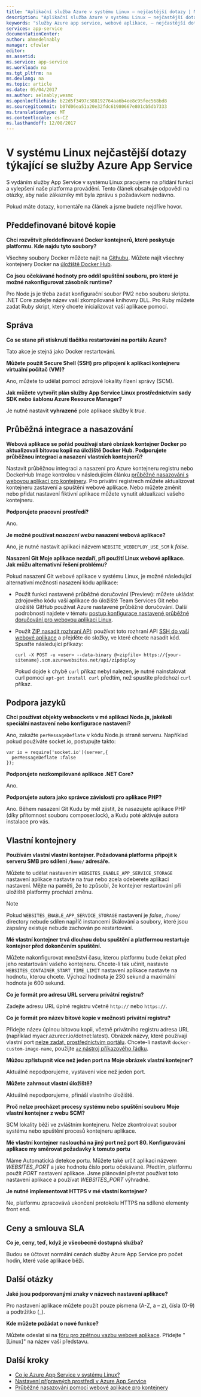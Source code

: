 ```yaml
---
title: "Aplikační služba Azure v systému Linux – nejčastější dotazy | Microsoft Docs"
description: "Aplikační služba Azure v systému Linux – nejčastější dotazy."
keywords: "služby Azure app service, webové aplikace, – nejčastější dotazy, linux, operačních systémů"
services: app-service
documentationCenter: 
author: ahmedelnably
manager: cfowler
editor: 
ms.assetid: 
ms.service: app-service
ms.workload: na
ms.tgt_pltfrm: na
ms.devlang: na
ms.topic: article
ms.date: 05/04/2017
ms.author: aelnably;wesmc
ms.openlocfilehash: b22d5f3497c388192764aa6b4ee8c95fec568bd8
ms.sourcegitcommit: b07d06ea51a20e32fdc61980667e801cb5db7333
ms.translationtype: MT
ms.contentlocale: cs-CZ
ms.lasthandoff: 12/08/2017
---
```

# <a name="azure-app-service-on-linux-faq"></a>V systému Linux nejčastější dotazy týkající se služby Azure App Service

S vydáním služby App Service v systému Linux pracujeme na přidání funkcí a vylepšení naše platforma provádění. Tento článek obsahuje odpovědi na otázky, aby naše zákazníky mít byla zprávu s požadavkem nedávno.

Pokud máte dotazy, komentáře na článek a jsme budete nejdříve hovor.

## <a name="built-in-images"></a>Předdefinované bitové kopie

**Chci rozvětvit předdefinované Docker kontejnerů, které poskytuje platformu. Kde najdu tyto soubory?**

Všechny soubory Docker můžete najít na [Githubu](https://github.com/azure-app-service). Můžete najít všechny kontejnery Docker na [úložiště Docker Hub](https://hub.docker.com/u/appsvc/).

**Co jsou očekávané hodnoty pro oddíl spuštění souboru, pro které je možné nakonfigurovat zásobník runtime?**

Pro Node.js je třeba zadat konfigurační soubor PM2 nebo souboru skriptu. .NET Core zadejte název vaší zkompilované knihovny DLL. Pro Ruby můžete zadat Ruby skript, který chcete inicializovat vaší aplikace pomocí.

## <a name="management"></a>Správa

**Co se stane při stisknutí tlačítka restartování na portálu Azure?**

Tato akce je stejná jako Docker restartování.

**Můžete použít Secure Shell (SSH) pro připojení k aplikaci kontejneru virtuální počítač (VM)?**

Ano, můžete to udělat pomocí zdrojové lokality řízení správy (SCM).

**Jak můžete vytvořit plán služby App Service Linux prostřednictvím sady SDK nebo šablonu Azure Resource Manager?**

Je nutné nastavit **vyhrazené** pole aplikace služby k *true*.

## <a name="continuous-integration-and-deployment"></a>Průběžná integrace a nasazování

**Webová aplikace se pořád používají staré obrázek kontejner Docker po aktualizovali bitovou kopii na úložiště Docker Hub. Podporujete průběžnou integraci a nasazení vlastních kontejnerů?**

Nastavit průběžnou integraci a nasazení pro Azure kontejneru registru nebo DockerHub Image kontrolou v následujícím článku [průběžné nasazování s webovou aplikaci pro kontejnery](./app-service-linux-ci-cd.md). Pro privátní registrech můžete aktualizovat kontejneru zastavení a spuštění webové aplikace. Nebo můžete změnit nebo přidat nastavení fiktivní aplikace můžete vynutit aktualizaci vašeho kontejneru.

**Podporujete pracovní prostředí?**

Ano.

**Je možné používat *nasazení webu* nasazení webová aplikace?**

Ano, je nutné nastavit aplikaci názvem `WEBSITE_WEBDEPLOY_USE_SCM` k *false*.

**Nasazení Git Moje aplikace nezdaří, při použití Linux webové aplikace. Jak můžu alternativní řešení problému?**

Pokud nasazení Git webové aplikace v systému Linux, je možné následující alternativní možnosti nasazení kódu aplikace:

- Použít funkci nastavené průběžné doručování (Preview): můžete ukládat zdrojového kódu vaší aplikace do úložiště Team Services Git nebo úložiště GitHub používat Azure nastavené průběžné doručování. Další podrobnosti najdete v tématu [postup konfigurace nastavené průběžné doručování pro webovou aplikaci Linux](https://blogs.msdn.microsoft.com/devops/2017/05/10/use-azure-portal-to-setup-continuous-delivery-for-web-app-on-linux/).

- Použít [ZIP nasadit rozhraní API](https://github.com/projectkudu/kudu/wiki/Deploying-from-a-zip-file): používat toto rozhraní API [SSH do vaší webové aplikace](https://docs.microsoft.com/azure/app-service/containers/app-service-linux-ssh-support#making-a-client-connection) a přejděte do složky, ve které chcete nasadit kód. Spusťte následující příkazy:

   ```
   curl -X POST -u <user> --data-binary @<zipfile> https://{your-sitename}.scm.azurewebsites.net/api/zipdeploy
   ```

   Pokud dojde k chybě `curl` příkaz nebyl nalezen, je nutné nainstalovat curl pomocí `apt-get install curl` předtím, než spustíte předchozí `curl` příkaz.

## <a name="language-support"></a>Podpora jazyků

**Chci používat objekty websockets v mé aplikaci Node.js, jakékoli speciální nastavení nebo konfigurace nastavení?**

Ano, zakažte `perMessageDeflate` v kódu Node.js straně serveru. Například pokud používáte socket.io, postupujte takto:
```
var io = require('socket.io')(server,{
  perMessageDeflate :false
});
```

**Podporujete nezkompilované aplikace .NET Core?**

Ano.

**Podporujete autora jako správce závislostí pro aplikace PHP?**

Ano. Během nasazení Git Kudu by měl zjistit, že nasazujete aplikace PHP (díky přítomnost souboru composer.lock), a Kudu poté aktivuje autora instalace pro vás.

## <a name="custom-containers"></a>Vlastní kontejnery

**Používám vlastní vlastní kontejner. Požadovaná platforma připojit k serveru SMB pro sdílení `/home/` adresáře.**

Můžete to udělat nastavením `WEBSITES_ENABLE_APP_SERVICE_STORAGE` nastavení aplikace nastavte na *true* nebo zcela odeberete aplikaci nastavení. Mějte na paměti, že to způsobí, že kontejner restartování při úložiště platformy prochází změnu. 

>[!NOTE]
>Pokud `WEBSITES_ENABLE_APP_SERVICE_STORAGE` nastavení je *false*, `/home/` directory nebude sdílen napříč instancemi škálování a soubory, které jsou zapsány existuje nebude zachován po restartování.

**Mé vlastní kontejner trvá dlouhou dobu spuštění a platformou restartuje kontejner před dokončením spuštění.**

Můžete nakonfigurovat množství času, kterou platformu bude čekat před jeho restartování vašeho kontejneru. Chcete-li tak učinit, nastavte `WEBSITES_CONTAINER_START_TIME_LIMIT` nastavení aplikace nastavte na hodnotu, kterou chcete. Výchozí hodnota je 230 sekund a maximální hodnota je 600 sekund.

**Co je formát pro adresu URL serveru privátní registru?**

Zadejte adresu URL úplné registru včetně `http://` nebo `https://`.

**Co je formát pro název bitové kopie v možnosti privátní registru?**

Přidejte název úplnou bitovou kopii, včetně privátního registru adresa URL (například myacr.azurecr.io/dotnet:latest). Obrázek názvy, které používají vlastní port [nelze zadat, prostřednictvím portálu](https://feedback.azure.com/forums/169385-web-apps/suggestions/31304650). Chcete-li nastavit `docker-custom-image-name`, použijte [ `az` nástroj příkazového řádku](https://docs.microsoft.com/cli/azure/webapp/config/container?view=azure-cli-latest#az_webapp_config_container_set).

**Můžou zpřístupnit více než jeden port na Moje obrázek vlastní kontejner?**

Aktuálně nepodporujeme, vystavení více než jeden port.

**Můžete zahrnout vlastní úložiště?**

Aktuálně nepodporujeme, přináší vlastního úložiště.

**Proč nelze procházet procesy systému nebo spuštění souboru Moje vlastní kontejner z webu SCM?**

SCM lokality běží ve zvláštním kontejneru. Nelze zkontrolovat soubor systému nebo spuštění procesů kontejneru aplikace.

**Mé vlastní kontejner naslouchá na jiný port než port 80. Konfigurování aplikace my směrovat požadavky k tomuto portu**

Máme Automatická detekce portu. Můžete také určit aplikaci názvem *WEBSITES_PORT* a jako hodnotu číslo portu očekávané. Předtím, platformu použít *PORT* nastavení aplikace. Jsme plánování přestat používat toto nastavení aplikace a používat *WEBSITES_PORT* výhradně.

**Je nutné implementovat HTTPS v mé vlastní kontejner?**

Ne, platformu zpracovává ukončení protokolu HTTPS na sdílené elementy front end.

## <a name="pricing-and-sla"></a>Ceny a smlouva SLA

**Co je, ceny, teď, když je všeobecně dostupná služba?**

Budou se účtovat normální cenách služby Azure App Service pro počet hodin, které vaše aplikace běží.

## <a name="other-questions"></a>Další otázky

**Jaké jsou podporovanými znaky v názvech nastavení aplikace?**

Pro nastavení aplikace můžete použít pouze písmena (A-Z, a – z), čísla (0-9) a podtržítko (_).

**Kde můžete požádat o nové funkce?**

Můžete odeslat si na [fóru pro zpětnou vazbu webové aplikace](https://aka.ms/webapps-uservoice). Přidejte "[Linux]" na název vaší představu.

## <a name="next-steps"></a>Další kroky

* [Co je Azure App Service v systému Linux?](app-service-linux-intro.md)
* [Nastavení přípravných prostředí v Azure App Service](../../app-service/web-sites-staged-publishing.md?toc=%2fazure%2fapp-service%2fcontainers%2ftoc.json)
* [Průběžné nasazování pomocí webové aplikace pro kontejnery](./app-service-linux-ci-cd.md)
